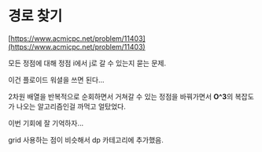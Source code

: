# 경로 찾기

[https://www.acmicpc.net/problem/11403](https://www.acmicpc.net/problem/11403)

모든 정점에 대해 정점 i에서 j로 갈 수 있는지 묻는 문제.

이건 플로이드 워셜을 쓰면 된다...

2차원 배열을 반복적으로 순회하면서 거쳐갈 수 있는 정점을 바꿔가면서 **O^3**의 복잡도가 나오는 알고리즘인걸 까먹고 얼탔었다.

이번 기회에 잘 기억하자...

grid 사용하는 점이 비슷해서 dp 카테고리에 추가했음.
